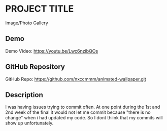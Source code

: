 # PROJECT TITLE
 Image/Photo Gallery
## Demo
Demo Video: <https://youtu.be/Lwc6nzibQOs>

## GitHub Repository
GitHub Repo: <https://github.com/nxccmmm/animated-wallpaper.git>

## Description
I was having issues trying to commit often. At one point during the 1st and 2nd week of the final it would not let me commit because "there is no change" when i had updated my code. So I dont thiink that my commits will show up unfortunately.
